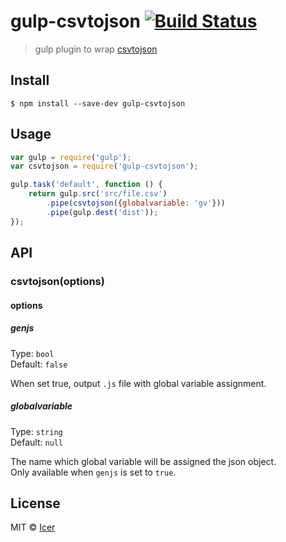 # gulp-csvtojson [![Build Status](https://travis-ci.org/wizicer/gulp-csvtojson.svg?branch=master)](https://travis-ci.org/wizicer/gulp-csvtojson)

> gulp plugin to wrap [csvtojson] 


## Install

```
$ npm install --save-dev gulp-csvtojson
```


## Usage

```js
var gulp = require('gulp');
var csvtojson = require('gulp-csvtojson');

gulp.task('default', function () {
    return gulp.src('src/file.csv')
        .pipe(csvtojson({globalvariable: 'gv'}))
        .pipe(gulp.dest('dist'));
});
```


## API

### csvtojson(options)

#### options

##### genjs

Type: `bool`  
Default: `false`

When set true, output `.js` file with global variable assignment.

##### globalvariable

Type: `string`  
Default: `null`

The name which global variable will be assigned the json object.  
Only available when `genjs` is set to `true`.

## License

MIT © [Icer](http://icerdesign.com)

[csvtojson]: https://github.com/Keyang/node-csvtojson
